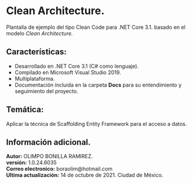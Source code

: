 <h1>Clean Architecture.</h1>
<p>Plantalla de ejemplo del tipo Clean Code para .NET Core 3.1. basado en el modelo <i>Clean Architecture.</i></p>

<h2>Características:</h2>
<ul type="square">
  <li>Desarrollado en .NET Core 3.1 (C# como lenguaje).</b></li>
  <li>Compilado en Microsoft Visual Studio 2019.</b></li>
  <li>Multiplataforma.</li>
  <li>Documentación incluida en la carpeta <b>Docs</b> para su entendimiento y seguimiento del proyecto.</li>
</ul>

<h2>Temática:</h2>
<p>Aplicar la técnica de Scaffolding Entity Framework para el acceso a datos.</p>

<h2>Información adicional.</h2>
<strong>Autor:</strong> OLIMPO BONILLA RAMIREZ.<br/>
<strong>versi&oacute;n:</strong> 1.0.24.6035 <br/>
<strong>Correo electronico:</strong> boraolim@hotmail.com <br />
<strong>Ultima actualización:</strong> 14 de octubre de 2021. Ciudad de M&eacute;xico.